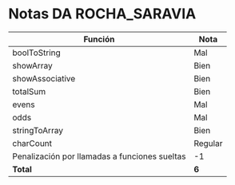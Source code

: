 # Notas DA ROCHA_SARAVIA

| Función                                       | Nota    |
| --------------------------------------------- | ------- |
| boolToString                                  | Mal     |
| showArray                                     | Bien    |
| showAssociative                               | Bien    |
| totalSum                                      | Bien    |
| evens                                         | Mal     |
| odds                                          | Mal     |
| stringToArray                                 | Bien    |
| charCount                                     | Regular |
| Penalización por llamadas a funciones sueltas | -1      |
| **Total**                                     | **6**   |

